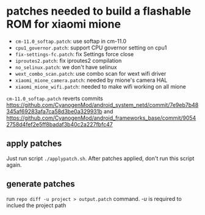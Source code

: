 # patches needed to build a flashable ROM for xiaomi mione

* `cm-11.0_softap.patch`: use softap in cm-11.0
* `cpu1_governor.patch`: support CPU governor setting on cpu1
* `fix-settings-fc.patch`: fix Settings force close
* `iproutes2.patch`: fix iproutes2 compilation
* `no_selinux.patch`: we don't have selinux
* `wext_combo_scan.patch`: use combo scan for wext wifi driver
* `xiaomi_mione_camera.patch`: needed by mione's camera HAL
* `xiaomi_mione_wifi.patch`: needed to make wifi working on all mione

`cm-11.0_softap.patch` reverts commits https://github.com/CyanogenMod/android_system_netd/commit/7e9eb7b48345af69283afa7ca58d3be0a329931b
and https://github.com/CyanogenMod/android_frameworks_base/commit/90542758d4fef2e5ff8badaf3b40c2a227fbfc47


apply patches
-------------

Just run script `./applypatch.sh`.
After patches applied, don't run this script again.


generate patches
----------------

run `repo diff -u project > output.patch` command.
_-u_ is required to inclued the project path
